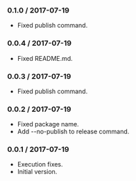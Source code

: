 ### 0.1.0 / 2017-07-19

* Fixed publish command.

### 0.0.4 / 2017-07-19

* Fixed README.md.

### 0.0.3 / 2017-07-19

* Fixed publish command.

### 0.0.2 / 2017-07-19

* Fixed package name.
* Add --no-publish to release command.

### 0.0.1 / 2017-07-19

* Execution fixes.
* Initial version.
